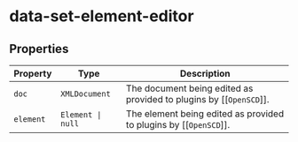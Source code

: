 # data-set-element-editor

## Properties

| Property  | Type              | Description                                      |
|-----------|-------------------|--------------------------------------------------|
| `doc`     | `XMLDocument`     | The document being edited as provided to plugins by [[`OpenSCD`]]. |
| `element` | `Element \| null` | The element being edited as provided to plugins by [[`OpenSCD`]]. |
